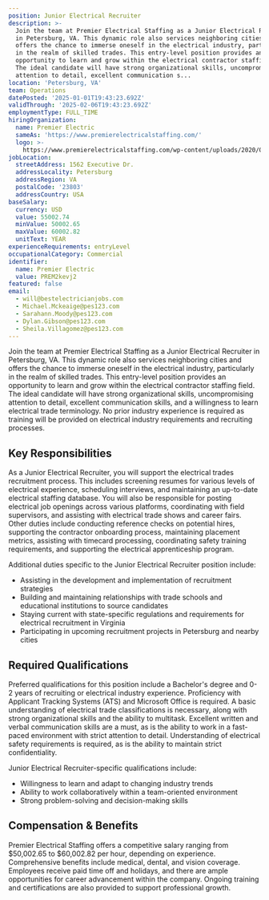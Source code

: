 ```yaml
---
position: Junior Electrical Recruiter
description: >-
  Join the team at Premier Electrical Staffing as a Junior Electrical Recruiter
  in Petersburg, VA. This dynamic role also services neighboring cities and
  offers the chance to immerse oneself in the electrical industry, particularly
  in the realm of skilled trades. This entry-level position provides an
  opportunity to learn and grow within the electrical contractor staffing field.
  The ideal candidate will have strong organizational skills, uncompromising
  attention to detail, excellent communication s...
location: 'Petersburg, VA'
team: Operations
datePosted: '2025-01-01T19:43:23.692Z'
validThrough: '2025-02-06T19:43:23.692Z'
employmentType: FULL_TIME
hiringOrganization:
  name: Premier Electric
  sameAs: 'https://www.premierelectricalstaffing.com/'
  logo: >-
    https://www.premierelectricalstaffing.com/wp-content/uploads/2020/05/Premier-Electrical-Staffing-logo.png
jobLocation:
  streetAddress: 1562 Executive Dr.
  addressLocality: Petersburg
  addressRegion: VA
  postalCode: '23803'
  addressCountry: USA
baseSalary:
  currency: USD
  value: 55002.74
  minValue: 50002.65
  maxValue: 60002.82
  unitText: YEAR
experienceRequirements: entryLevel
occupationalCategory: Commercial
identifier:
  name: Premier Electric
  value: PREM2kevj2
featured: false
email:
  - will@bestelectricianjobs.com
  - Michael.Mckeaige@pes123.com
  - Sarahann.Moody@pes123.com
  - Dylan.Gibson@pes123.com
  - Sheila.Villagomez@pes123.com
---
```




Join the team at Premier Electrical Staffing as a Junior Electrical Recruiter in Petersburg, VA. This dynamic role also services neighboring cities and offers the chance to immerse oneself in the electrical industry, particularly in the realm of skilled trades. This entry-level position provides an opportunity to learn and grow within the electrical contractor staffing field. The ideal candidate will have strong organizational skills, uncompromising attention to detail, excellent communication skills, and a willingness to learn electrical trade terminology. No prior industry experience is required as training will be provided on electrical industry requirements and recruiting processes.

## Key Responsibilities
As a Junior Electrical Recruiter, you will support the electrical trades recruitment process. This includes screening resumes for various levels of electrical experience, scheduling interviews, and maintaining an up-to-date electrical staffing database. You will also be responsible for posting electrical job openings across various platforms, coordinating with field supervisors, and assisting with electrical trade shows and career fairs. Other duties include conducting reference checks on potential hires, supporting the contractor onboarding process, maintaining placement metrics, assisting with timecard processing, coordinating safety training requirements, and supporting the electrical apprenticeship program. 

Additional duties specific to the Junior Electrical Recruiter position include:
- Assisting in the development and implementation of recruitment strategies
- Building and maintaining relationships with trade schools and educational institutions to source candidates
- Staying current with state-specific regulations and requirements for electrical recruitment in Virginia
- Participating in upcoming recruitment projects in Petersburg and nearby cities

## Required Qualifications
Preferred qualifications for this position include a Bachelor's degree and 0-2 years of recruiting or electrical industry experience. Proficiency with Applicant Tracking Systems (ATS) and Microsoft Office is required. A basic understanding of electrical trade classifications is necessary, along with strong organizational skills and the ability to multitask. Excellent written and verbal communication skills are a must, as is the ability to work in a fast-paced environment with strict attention to detail. Understanding of electrical safety requirements is required, as is the ability to maintain strict confidentiality.

Junior Electrical Recruiter-specific qualifications include:
- Willingness to learn and adapt to changing industry trends
- Ability to work collaboratively within a team-oriented environment
- Strong problem-solving and decision-making skills

## Compensation & Benefits
Premier Electrical Staffing offers a competitive salary ranging from $50,002.65 to $60,002.82 per hour, depending on experience. Comprehensive benefits include medical, dental, and vision coverage. Employees receive paid time off and holidays, and there are ample opportunities for career advancement within the company. Ongoing training and certifications are also provided to support professional growth.
